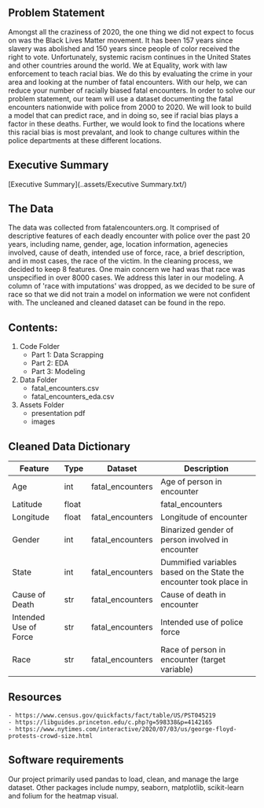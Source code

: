 ## Problem Statement
Amongst all the craziness of 2020, the one thing we did not expect to focus on was the Black Lives Matter movement. It has been 157 years since slavery was abolished and 150 years since people of color received the right to vote. Unfortunately, systemic racism continues in the United States and other countries around the world. We at Equality, work with law enforcement to teach racial bias. We do this by evaluating the crime in your area and looking at the number of fatal encounters. With our help, we can reduce your number of racially biased fatal encounters.
In order to solve our problem statement, our team will use a dataset documenting the fatal encounters nationwide with police from 2000 to 2020. We will look to build a model that can predict race, and in doing so, see if racial bias plays a factor in these deaths. Further, we would look to find the locations where this racial bias is most prevalant, and look to change cultures within the police departments at these different locations. 

## Executive Summary
[Executive Summary](..assets/Executive Summary.txt/)

## The Data
The data was collected from fatalencounters.org. It comprised of descriptive features of each deadly encounter with police over the past 20 years, including name, gender, age, location information, agenecies involved, cause of death, intended use of force, race, a brief description, and in most cases, the race of the victim. In the cleaning process, we decided to keep 8 features. One main concern we had was that race was unspecified in over 8000 cases. We address this later in our modeling. A column of 'race with imputations' was dropped, as we decided to be sure of race so that we did not train a model on information we were not confident with. The uncleaned and cleaned dataset can be found in the repo. 

## Contents: 

1. Code Folder 
    - Part 1: Data Scrapping
    - Part 2: EDA
    - Part 3: Modeling
2. Data Folder
    - fatal_encounters.csv
    - fatal_encounters_eda.csv
3. Assets Folder
    - presentation pdf
    - images

## Cleaned Data Dictionary 
|Feature|Type|Dataset|Description|
|---|---|---|---|
|Age|int|fatal_encounters| Age of person in encounter | 
|Latitude|float||fatal_encounters| Latitude of encounter
|Longitude|float|fatal_encounters| Longitude of encounter
|Gender|int|fatal_encounters|Binarized gender of person involved in encounter
|State|int|fatal_encounters|Dummified variables based on the State the encounter took place in
|Cause of Death|str|fatal_encounters|Cause of death in encounter
|Intended Use of Force|str|fatal_encounters|Intended use of police force
|Race|str|fatal_encounters|Race of person in encounter (target variable)

## Resources
    - https://www.census.gov/quickfacts/fact/table/US/PST045219
    - https://libguides.princeton.edu/c.php?g=598338&p=4142165
    - https://www.nytimes.com/interactive/2020/07/03/us/george-floyd-protests-crowd-size.html
    
## Software requirements
Our project primarily used pandas to load, clean, and manage the large dataset. Other packages include numpy, seaborn, matplotlib, scikit-learn and folium for the heatmap visual. 